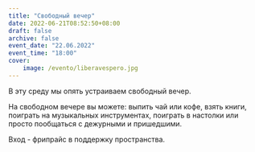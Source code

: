 ```yaml
---
title: "Свободный вечер"
date: 2022-06-21T08:52:50+08:00
draft: false
archive: false
event_date: "22.06.2022"
event_time: "18:00"
cover: 
    image: /evento/liberavespero.jpg
---
```

В эту среду мы опять устраиваем свободный вечер. 

На свободном вечере вы можете: выпить чай или кофе, взять книги, поиграть на музыкальных инструментах, поиграть в настолки или просто пообщаться с дежурными и пришедшими. 

Вход - фрипрайс в поддержку пространства.